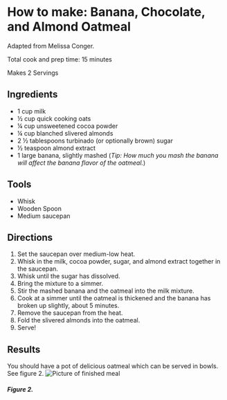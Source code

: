 # How to make: Banana, Chocolate, and Almond Oatmeal

Adapted from Melissa Conger.

Total cook and prep time: 15 minutes

Makes 2 Servings

## Ingredients

- 1 cup milk
- ½ cup quick cooking oats
- ¼ cup unsweetened cocoa powder
- ¼ cup blanched slivered almonds
- 2 ½ tablespoons turbinado (or optionally brown) sugar
- ½ teaspoon almond extract
- 1 large banana, slightly mashed (_Tip: How much you mash the banana will affect the banana flavor of the oatmeal._)

## Tools

- Whisk
- Wooden Spoon
- Medium saucepan

## Directions

1. Set the saucepan over medium-low heat.
1. Whisk in the milk, cocoa powder, sugar, and almond extract together in the saucepan.
1. Whisk until the sugar has dissolved.
1. Bring the mixture to a simmer.
1. Stir the mashed banana and the oatmeal into the milk mixture.
1. Cook at a simmer until the oatmeal is thickened and the banana has broken up slightly, about 5 minutes.
1. Remove the saucepan from the heat.
1. Fold the slivered almonds into the oatmeal.
1. Serve!

## Results

You should have a pot of delicious oatmeal which can be served in bowls.
See figure 2.
![Picture of finished meal](/images/media/picture2.jpg)

##### Figure 2.
